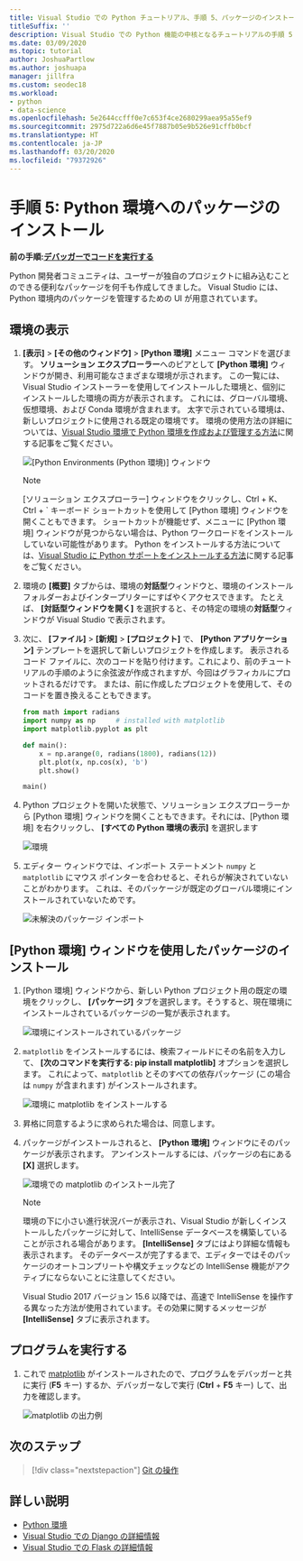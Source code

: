 ```yaml
---
title: Visual Studio での Python チュートリアル、手順 5、パッケージのインストール
titleSuffix: ''
description: Visual Studio での Python 機能の中核となるチュートリアルの手順 5 では、Python 環境でパッケージを管理するための Visual Studio の機能について説明します。
ms.date: 03/09/2020
ms.topic: tutorial
author: JoshuaPartlow
ms.author: joshuapa
manager: jillfra
ms.custom: seodec18
ms.workload:
- python
- data-science
ms.openlocfilehash: 5e2644ccfff0e7c653f4ce2680299aea95a55ef9
ms.sourcegitcommit: 2975d722a6d6e45f7887b05e9b526e91cffb0bcf
ms.translationtype: HT
ms.contentlocale: ja-JP
ms.lasthandoff: 03/20/2020
ms.locfileid: "79372926"
---
```

# <a name="step-5-install-packages-in-your-python-environment"></a>手順 5: Python 環境へのパッケージのインストール

**前の手順:[デバッガーでコードを実行する](tutorial-working-with-python-in-visual-studio-step-04-debugging.md)**

Python 開発者コミュニティは、ユーザーが独自のプロジェクトに組み込むことのできる便利なパッケージを何千も作成してきました。 Visual Studio には、Python 環境内のパッケージを管理するための UI が用意されています。

## <a name="view-environments"></a>環境の表示

1. **[表示]**  >  **[その他のウィンドウ]**  >  **[Python 環境]** メニュー コマンドを選びます。 **ソリューション エクスプローラー**へのピアとして **[Python 環境]** ウィンドウが開き、利用可能なさまざまな環境が示されます。 この一覧には、Visual Studio インストーラーを使用してインストールした環境と、個別にインストールした環境の両方が表示されます。 これには、グローバル環境、仮想環境、および Conda 環境が含まれます。 太字で示されている環境は、新しいプロジェクトに使用される既定の環境です。 環境の使用方法の詳細については、[Visual Studio 環境で Python 環境を作成および管理する方法](managing-python-environments-in-visual-studio.md)に関する記事をご覧ください。

   ![[Python Environments (Python 環境)] ウィンドウ](media/environments/environments-default-view-2019.png)

   > [!NOTE]
   > [ソリューション エクスプローラー] ウィンドウをクリックし、Ctrl + K、Ctrl + ` キーボード ショートカットを使用して [Python 環境] ウィンドウを開くこともできます。 ショートカットが機能せず、メニューに [Python 環境] ウィンドウが見つからない場合は、Python ワークロードをインストールしていない可能性があります。 Python をインストールする方法については、[Visual Studio に Python サポートをインストールする方法](installing-python-support-in-visual-studio.md)に関する記事をご覧ください。

2. 環境の **[概要]** タブからは、環境の**対話型**ウィンドウと、環境のインストール フォルダーおよびインタープリターにすばやくアクセスできます。 たとえば、 **[対話型ウィンドウを開く]** を選択すると、その特定の環境の**対話型**ウィンドウが Visual Studio で表示されます。

3. 次に、 **[ファイル]**  >  **[新規]**  >  **[プロジェクト]** で、 **[Python アプリケーション]** テンプレートを選択して新しいプロジェクトを作成します。 表示されるコード ファイルに、次のコードを貼り付けます。これにより、前のチュートリアルの手順のように余弦波が作成されますが、今回はグラフィカルにプロットされるだけです。 または、前に作成したプロジェクトを使用して、そのコードを置き換えることもできます。 

    ```python
    from math import radians
    import numpy as np     # installed with matplotlib
    import matplotlib.pyplot as plt

    def main():
        x = np.arange(0, radians(1800), radians(12))
        plt.plot(x, np.cos(x), 'b')
        plt.show()

    main()
    ```

4. Python プロジェクトを開いた状態で、ソリューション エクスプローラーから [Python 環境] ウィンドウを開くこともできます。それには、[Python 環境] を右クリックし、 **[すべての Python 環境の表示]** を選択します

   ![環境](media/environments/environments-view-all-2019.png)

5. エディター ウィンドウでは、インポート ステートメント `numpy` と `matplotlib` にマウス ポインターを合わせると、それらが解決されていないことがわかります。 これは、そのパッケージが既定のグローバル環境にインストールされていないためです。

   ![未解決のパッケージ インポート](media/packages-unresolved-import.png)

## <a name="install-packages-using-the-python-environments-window"></a>[Python 環境] ウィンドウを使用したパッケージのインストール

1. [Python 環境] ウィンドウから、新しい Python プロジェクト用の既定の環境をクリックし、 **[パッケージ]** タブを選択します。そうすると、現在環境にインストールされているパッケージの一覧が表示されます。

   ![環境にインストールされているパッケージ](media/environments/environments-installed-packages-2019.png)

2. `matplotlib` をインストールするには、検索フィールドにその名前を入力して、 **[次のコマンドを実行する: pip install matplotlib]** オプションを選択します。 これによって、`matplotlib` とそのすべての依存パッケージ (この場合は `numpy` が含まれます) がインストールされます。

   ![環境に matplotlib をインストールする](media/environments/environments-add-matplotlib-2019.png)

5. 昇格に同意するように求められた場合は、同意します。

6. パッケージがインストールされると、 **[Python 環境]** ウィンドウにそのパッケージが表示されます。 アンインストールするには、パッケージの右にある **[X]** 選択します。

   ![環境での matplotlib のインストール完了](media/environments/environments-add-matplotlib2-2019.png)

   > [!NOTE]
   > 環境の下に小さい進行状況バーが表示され、Visual Studio が新しくインストールしたパッケージに対して、IntelliSense データベースを構築していることが示される場合があります。 **[IntelliSense]** タブにはより詳細な情報も表示されます。 そのデータベースが完了するまで、エディターではそのパッケージのオートコンプリートや構文チェックなどの IntelliSense 機能がアクティブにならないことに注意してください。
   > 
   > Visual Studio 2017 バージョン 15.6 以降では、高速で IntelliSense を操作する異なった方法が使用されています。その効果に関するメッセージが **[IntelliSense]** タブに表示されます。

## <a name="run-the-program"></a>プログラムを実行する

1. これで [matplotlib](https://matplotlib.org/) がインストールされたので、プログラムをデバッガーと共に実行 (**F5** キー) するか、デバッガーなしで実行 (**Ctrl** + **F5** キー) して、出力を確認します。

   ![matplotlib の出力例](media/environments/environments-add-matplotlib3.png)

## <a name="next-step"></a>次のステップ

> [!div class="nextstepaction"]
> [Git の操作](tutorial-working-with-python-in-visual-studio-step-06-working-with-git.md)

## <a name="go-deeper"></a>詳しい説明

- [Python 環境](managing-python-environments-in-visual-studio.md)
- [Visual Studio での Django の詳細情報](learn-django-in-visual-studio-step-01-project-and-solution.md)
- [Visual Studio での Flask の詳細情報](learn-flask-visual-studio-step-01-project-solution.md)
